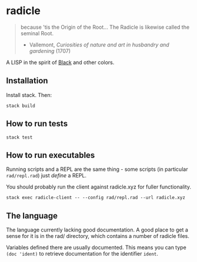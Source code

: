 # radicle

> because 'tis the Origin of the Root... The Radicle is likewise called  the
seminal Root.
> - Vallemont, *Curiosities of nature and art in husbandry and gardening* (1707)

A LISP in the spirit of [Black](http://pllab.is.ocha.ac.jp/~asai/Black/) and
other colors.

## Installation

Install stack. Then:
```
stack build
```

## How to run tests

```
stack test
```

## How to run executables

Running scripts and a REPL are the same thing - some scripts (in particular
`rad/repl.rad`) just *define* a REPL.

You should probably run the client against radicle.xyz for fuller
functionality.

```
stack exec radicle-client -- --config rad/repl.rad --url radicle.xyz
```

## The language

The language currently lacking good documentation. A good place to get a sense
for it is in the rad/ directory, which contains a number of radicle files.

Variables defined there are usually documented. This means you can type `(doc
'ident)` to retrieve documentation for the identifier `ident`.
